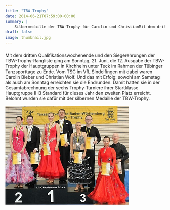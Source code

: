 ```yaml
---
title: "TBW-Trophy"
date: 2014-06-21T07:59:00+00:00
summary: |
    Silbermedaille der TBW-Trophy für Carolin und ChristianMit dem dritten Qualifikationswochenende und den Siegerehrungen der TBW-Trophy-Rangliste ging am Sonntag, 21. Juni, die 12. Ausgabe der TBW-Trophy der Hauptgruppen in Kirchheim unter Teck im Rahmen der Tübinger Tanzsporttage zu Ende.
draft: false
image: thumbnail.jpg
---
```


### 

Mit dem dritten Qualifikationswochenende und den Siegerehrungen der TBW-Trophy-Rangliste ging am Sonntag, 21. Juni, die 12. Ausgabe der TBW-Trophy der Hauptgruppen in Kirchheim unter Teck im Rahmen der Tübinger Tanzsporttage zu Ende. Vom TSC im VfL Sindelfingen mit dabei waren Carolin Bieber und Christian Wolf. Und das mit Erfolg: sowohl am Samstag als auch am Sonntag erreichten sie die Endrunden. Damit hatten sie in der Gesamtabrechnung der sechs Trophy-Turniere ihrer Startklasse Hauptgruppe II-B Standard für dieses Jahr den zweiten Platz erreicht. Belohnt wurden sie dafür mit der silbernen Medaille der TBW-Trophy.

![files/vfl/2014/20140621/20140621a.jpg](20140621a.jpg)


